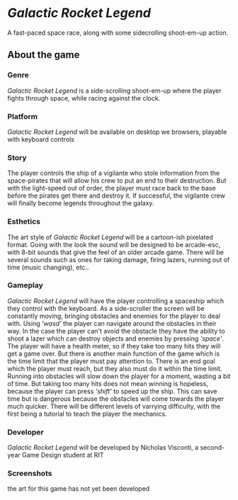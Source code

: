 # *Galactic Rocket Legend*

A fast-paced space race, along with some sidecrolling shoot-em-up action.

## About the game

### Genre

*Galactic Rocket Legend* is a side-scrolling shoot-em-up where the player fights
 through space, while racing against the clock. 

### Platform

*Galactic Rocket Legend* will be available on desktop we browsers, playable with 
 keyboard controls

### Story

The player controls the ship of a vigilante who stole information from the space-pirates
 that will allow his crew to put an end to their destruction. But with the light-speed
 out of order, the player must race back to the base before the pirates get there and
 destroy it. If successful, the vigilante crew will finally become legends
 throughout the galaxy.

### Esthetics

The art style of *Galactic Rocket Legend* will be a cartoon-ish pixelated format. 
Going with the look the sound will be designed to be arcade-esc, with 8-bit sounds
that give the feel of an older arcade game. There will be several sounds such as ones
for taking damage, firing lazers, running out of time (music changing), etc..

### Gameplay

*Galactic Rocket Legend* will have the player controlling a spaceship which they
 control with the keyboard. As a side-scroller the screen will be constantly moving, 
 bringing obstacles and enemies for the player to deal with. Using _'wasd'_ the player
 can navigate around the obstacles in their way. In the case the player can't avoid
 the obstacle they have the ability to shoot a lazer which can destroy objects and 
 enemies by pressing _'space'_. The player will have a health meter, so if they take 
 too many hits they will get a game over. But there is another main function of the 
 game which is the time limit that the player must pay attention to. There is an end
 goal which the player must reach, but they also must do it within the time limit. 
 Running into obstacles will slow down the player for a moment, wasting a bit of time.
 But taking too many hits does not mean winning is hopeless, because the player can 
 press _'shift'_ to speed up the ship. This can save time but is dangerous because 
 the obstacles will come towards the player much quicker. There will be different
 levels of varrying difficulty, with the first being a tutorial to teach the player
 the mechanics.

### Developer

*Galactic Rocket Legend* will be developed by Nicholas Visconti, a second-year 
 Game Design student at RIT

### Screenshots

the art for this game has not yet been developed
